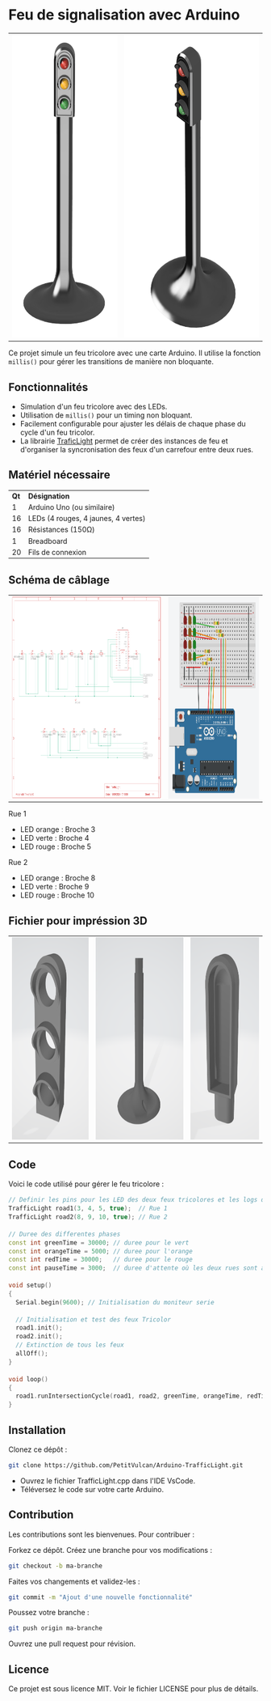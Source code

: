 # Feu de signalisation avec Arduino

<table>
  <tr>
    <td>
      <img src="https://github.com/PetitVulcan/Arduino-TrafficLight/blob/main/3D/TrafficLight.png" alt="Aperçu du modèle 3D" height="600"/>
    </td>
    <td>
     <img src="https://github.com/PetitVulcan/Arduino-TrafficLight/blob/main/3D/TrafficLight-1.png" alt="Aperçu du modèle 3D" height="600"/>
    </td>
  </tr>
</table>


Ce projet simule un feu tricolore avec une carte Arduino. Il utilise la fonction `millis()` pour gérer les transitions de manière non bloquante.

## Fonctionnalités

- Simulation d'un feu tricolore avec des LEDs.
- Utilisation de `millis()` pour un timing non bloquant.
- Facilement configurable pour ajuster les délais de chaque phase du cycle d'un feu tricolor.
- La librairie [TraficLight](https://github.com/PetitVulcan/ArduinoLibs-TrafficLight) permet de créer des instances de feu et d'organiser la syncronisation des feux d'un carrefour entre deux rues.

## Matériel nécessaire
<table>
  <tr>
    <td>
      <b>Qt</b>
    </td>
    <td>
     <b>Désignation</b>
    </td>
  </tr>
  <tr>
    <td>
      1
    </td>
    <td>
     Arduino Uno (ou similaire)
    </td>
  </tr>
   <tr>
    <td>
      16
    </td>
    <td>
     LEDs (4 rouges, 4 jaunes, 4 vertes)
    </td>
  </tr>
   <tr>
    <td>
      16
    </td>
    <td>
     Résistances (150Ω)
    </td>
  </tr>
   <tr>
    <td>
      1
    </td>
    <td>
     Breadboard 
    </td>
  </tr>
   <tr>
    <td>
      20
    </td>
    <td>
     Fils de connexion 
    </td>
  </tr>
</table>

## Schéma de câblage
<table>
  <tr>
    <td>
      <img src="https://github.com/PetitVulcan/Arduino-TrafficLight/blob/main/Pictures/ElectricalSchematic.png" alt="Scéma Electrique" height="400"/>
    </td>
    <td>
     <img src="https://github.com/PetitVulcan/Arduino-TrafficLight/blob/main/Pictures/WiringDiagram.png" alt="Aperçu du modèle 3D" height="400"/>
    </td>
  </tr>
</table>

Rue 1
- LED orange : Broche 3
- LED verte : Broche 4
- LED rouge : Broche 5

Rue 2
- LED orange : Broche 8
- LED verte : Broche 9
- LED rouge : Broche 10

## Fichier pour impréssion 3D

<table>
  <tr>
    <td>
      <a href="https://github.com/PetitVulcan/Arduino-TrafficLight/blob/main/3D/stl/LightStand.stl">
        <img src="https://github.com/PetitVulcan/Arduino-TrafficLight/blob/main/3D/stl/LightStand.png" alt="Aperçu du modèle 3D - Light Stand" height="400"/>
      </a>
    </td>
    <td>
      <a href="https://github.com/PetitVulcan/Arduino-TrafficLight/blob/main/3D/stl/Pole.stl">
         <img src="https://github.com/PetitVulcan/Arduino-TrafficLight/blob/main/3D/stl/Pole.png" alt="Aperçu du modèle 3D - Pole" height="400"/>
      </a>
    </td>
     <td>
      <a href="https://github.com/PetitVulcan/Arduino-TrafficLight/blob/main/3D/stl/head.stl">
         <img src="https://github.com/PetitVulcan/Arduino-TrafficLight/blob/main/3D/stl/head.png" alt="Aperçu du modèle 3D" height="400"/>
      </a>
    </td>
  </tr>
</table>


## Code

Voici le code utilisé pour gérer le feu tricolore :

```cpp
// Definir les pins pour les LED des deux feux tricolores et les logs d'état dans le moniteur serie
TrafficLight road1(3, 4, 5, true);  // Rue 1
TrafficLight road2(8, 9, 10, true); // Rue 2

// Duree des differentes phases
const int greenTime = 30000; // duree pour le vert
const int orangeTime = 5000; // duree pour l'orange
const int redTime = 30000;   // duree pour le rouge
const int pauseTime = 3000;  // duree d'attente où les deux rues sont au rouge

void setup()
{
  Serial.begin(9600); // Initialisation du moniteur serie

  // Initialisation et test des feux Tricolor
  road1.init();
  road2.init();
  // Extinction de tous les feux
  allOff();
}

void loop()
{
  road1.runIntersectionCycle(road1, road2, greenTime, orangeTime, redTime, pauseTime);
}

```

## Installation
Clonez ce dépôt :
```bash
git clone https://github.com/PetitVulcan/Arduino-TrafficLight.git
```
- Ouvrez le fichier TrafficLight.cpp dans l'IDE VsCode.
- Téléversez le code sur votre carte Arduino.

## Contribution
Les contributions sont les bienvenues. Pour contribuer :

Forkez ce dépôt.
Créez une branche pour vos modifications :
```bash
git checkout -b ma-branche
```

Faites vos changements et validez-les :
```bash
git commit -m "Ajout d'une nouvelle fonctionnalité"
```

Poussez votre branche :
```bash
git push origin ma-branche
```
Ouvrez une pull request pour révision.

## Licence
Ce projet est sous licence MIT. Voir le fichier LICENSE pour plus de détails.
